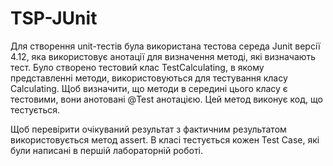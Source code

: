 # TSP-JUnit
Для створення unit-тестів була використана тестова середа Junit версії 4.12, яка використовує анотації для визначення методі, які визначають тест. Було створено тестовий клас TestCalculating, в якому представленні методи, використовуються для тестування класу Calculating. Щоб визначити, що методи в середині цього класу є тестовими, вони анотовані @Test анотацією. Цей метод виконує код, що тестується.

Щоб перевірити очікуваний результат з фактичним результатом використовується метод assert. В класі тестується кожен Test Case, які були написані в першій лабораторній роботі.
